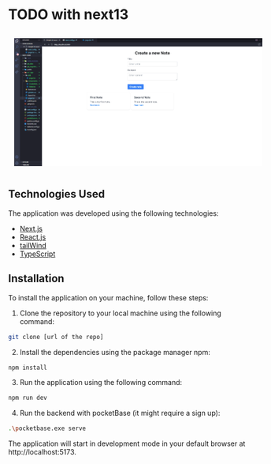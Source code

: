 # TODO with next13

<div align="center">
 <img src="./src/assets/todo-next.gif"  style="padding:12px; border-radius:8px" alt="ts" />
</div>

## Technologies Used

The application was developed using the following technologies:

- [Next.js](https://nextjs.org/)
- [React.js](https://reactjs.org/)
- [tailWind](https://postcss.org/)
- [TypeScript](https://www.typescriptlang.org/)

## Installation

To install the application on your machine, follow these steps:

1. Clone the repository to your local machine using the following command:

```sh
git clone [url of the repo]
```

2. Install the dependencies using the package manager npm:

```sh
npm install

```

3. Run the application using the following command:

```sh
npm run dev

```

4. Run the backend with pocketBase (it might require a sign up):

```sh
.\pocketbase.exe serve

```

The application will start in development mode in your default browser at http://localhost:5173.

